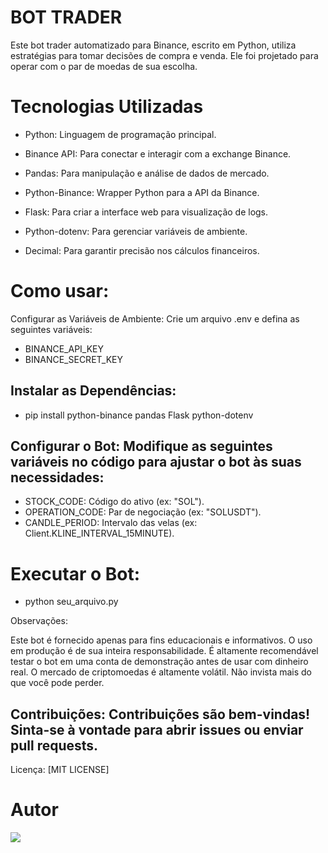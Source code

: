 <h1>BOT TRADER</h1> 

Este bot trader automatizado para Binance, escrito em Python, utiliza estratégias para tomar decisões
de compra e venda. Ele foi projetado para operar com o par de moedas de sua escolha.

# **Tecnologias Utilizadas**

- <p>Python: Linguagem de programação principal.</p>

- <p>Binance API: Para conectar e interagir com a exchange Binance.</p>

- <p>Pandas: Para manipulação e análise de dados de mercado.</p>

- <p>Python-Binance: Wrapper Python para a API da Binance.</p>

- <p>Flask: Para criar a interface web para visualização de logs.</p>

- <p>Python-dotenv: Para gerenciar variáveis de ambiente.</p>

- <p>Decimal: Para garantir precisão nos cálculos financeiros.</p>

# **Como usar:**
Configurar as Variáveis de Ambiente: Crie um arquivo .env e defina as seguintes variáveis:
- BINANCE_API_KEY
- BINANCE_SECRET_KEY

<h2>Instalar as Dependências:</h2>

 - <p>pip install python-binance pandas Flask python-dotenv</p>

<h2>Configurar o Bot: Modifique as seguintes variáveis no código para ajustar o bot às suas necessidades:</h2>

- STOCK_CODE: Código do ativo (ex: "SOL").
- OPERATION_CODE: Par de negociação (ex: "SOLUSDT").
- CANDLE_PERIOD: Intervalo das velas (ex: Client.KLINE_INTERVAL_15MINUTE).


# Executar o Bot:
- python seu_arquivo.py

Observações:

<p>Este bot é fornecido apenas para fins educacionais e informativos. O uso em produção é de sua inteira responsabilidade.
É altamente recomendável testar o bot em uma conta de demonstração antes de usar com dinheiro real.
O mercado de criptomoedas é altamente volátil. Não invista mais do que você pode perder.
</p>

<h2>Contribuições:
Contribuições são bem-vindas! Sinta-se à vontade para abrir issues ou enviar pull requests.
</h2>

Licença:
[MIT LICENSE]

# Autor
<div>
  <a href="https://github.com/AshSlake/"><img src="https://img.shields.io/badge/github-3b4c52.svg?style=for-the-badge&logo=github&logoColor=white"></a>
</div>


 
